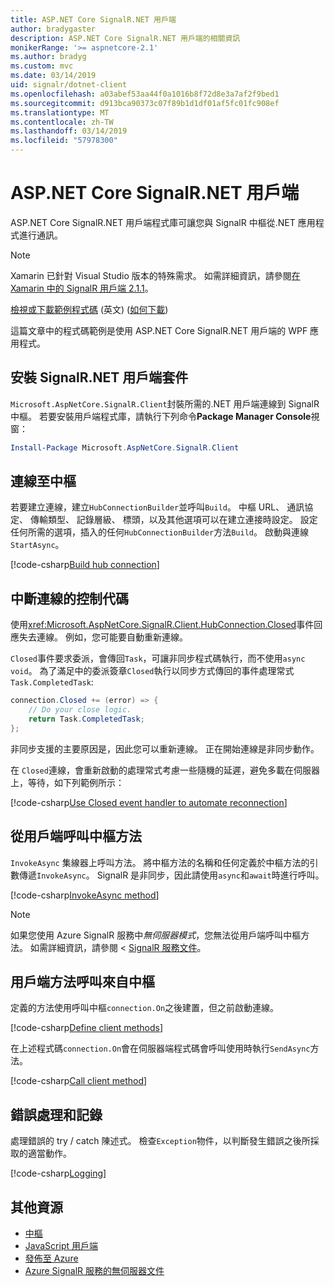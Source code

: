 ```yaml
---
title: ASP.NET Core SignalR.NET 用戶端
author: bradygaster
description: ASP.NET Core SignalR.NET 用戶端的相關資訊
monikerRange: '>= aspnetcore-2.1'
ms.author: bradyg
ms.custom: mvc
ms.date: 03/14/2019
uid: signalr/dotnet-client
ms.openlocfilehash: a03abef53aa44f0a1016b8f72d8e3a7af2f9bed1
ms.sourcegitcommit: d913bca90373c07f89b1d1df01af5fc01fc908ef
ms.translationtype: MT
ms.contentlocale: zh-TW
ms.lasthandoff: 03/14/2019
ms.locfileid: "57978300"
---
```

# <a name="aspnet-core-signalr-net-client"></a>ASP.NET Core SignalR.NET 用戶端

ASP.NET Core SignalR.NET 用戶端程式庫可讓您與 SignalR 中樞從.NET 應用程式進行通訊。

> [!NOTE]
> Xamarin 已針對 Visual Studio 版本的特殊需求。 如需詳細資訊，請參閱[在 Xamarin 中的 SignalR 用戶端 2.1.1](https://github.com/aspnet/Announcements/issues/305)。

[檢視或下載範例程式碼](https://github.com/aspnet/Docs/tree/master/aspnetcore/signalr/dotnet-client/sample) \(英文\) ([如何下載](xref:index#how-to-download-a-sample))

這篇文章中的程式碼範例是使用 ASP.NET Core SignalR.NET 用戶端的 WPF 應用程式。

## <a name="install-the-signalr-net-client-package"></a>安裝 SignalR.NET 用戶端套件

`Microsoft.AspNetCore.SignalR.Client`封裝所需的.NET 用戶端連線到 SignalR 中樞。 若要安裝用戶端程式庫，請執行下列命令**Package Manager Console**視窗：

```powershell
Install-Package Microsoft.AspNetCore.SignalR.Client
```

## <a name="connect-to-a-hub"></a>連線至中樞

若要建立連線，建立`HubConnectionBuilder`並呼叫`Build`。 中樞 URL、 通訊協定、 傳輸類型、 記錄層級、 標頭，以及其他選項可以在建立連接時設定。 設定任何所需的選項，插入的任何`HubConnectionBuilder`方法`Build`。 啟動與連線`StartAsync`。

[!code-csharp[Build hub connection](dotnet-client/sample/signalrchatclient/MainWindow.xaml.cs?name=snippet_MainWindowClass&highlight=15-17,39)]

## <a name="handle-lost-connection"></a>中斷連線的控制代碼

使用<xref:Microsoft.AspNetCore.SignalR.Client.HubConnection.Closed>事件回應失去連線。 例如，您可能要自動重新連線。

`Closed`事件要求委派，會傳回`Task`，可讓非同步程式碼執行，而不使用`async void`。 為了滿足中的委派簽章`Closed`執行以同步方式傳回的事件處理常式`Task.CompletedTask`:

```csharp
connection.Closed += (error) => {
    // Do your close logic.
    return Task.CompletedTask;
};
```

非同步支援的主要原因是，因此您可以重新連線。 正在開始連線是非同步動作。

在 `Closed`連線，會重新啟動的處理常式考慮一些隨機的延遲，避免多載在伺服器上，等待，如下列範例所示：

[!code-csharp[Use Closed event handler to automate reconnection](dotnet-client/sample/signalrchatclient/MainWindow.xaml.cs?name=snippet_ClosedRestart)]

## <a name="call-hub-methods-from-client"></a>從用戶端呼叫中樞方法

`InvokeAsync` 集線器上呼叫方法。 將中樞方法的名稱和任何定義於中樞方法的引數傳遞`InvokeAsync`。 SignalR 是非同步，因此請使用`async`和`await`時進行呼叫。

[!code-csharp[InvokeAsync method](dotnet-client/sample/signalrchatclient/MainWindow.xaml.cs?name=snippet_InvokeAsync)]

> [!NOTE]
> 如果您使用 Azure SignalR 服務中*無伺服器模式*，您無法從用戶端呼叫中樞方法。 如需詳細資訊，請參閱 < [SignalR 服務文件](/azure/azure-signalr/signalr-concept-serverless-development-config)。

## <a name="call-client-methods-from-hub"></a>用戶端方法呼叫來自中樞

定義的方法使用呼叫中樞`connection.On`之後建置，但之前啟動連線。

[!code-csharp[Define client methods](dotnet-client/sample/signalrchatclient/MainWindow.xaml.cs?name=snippet_ConnectionOn)]

在上述程式碼`connection.On`會在伺服器端程式碼會呼叫使用時執行`SendAsync`方法。

[!code-csharp[Call client method](dotnet-client/sample/signalrchat/hubs/chathub.cs?name=snippet_SendMessage)]

## <a name="error-handling-and-logging"></a>錯誤處理和記錄

處理錯誤的 try / catch 陳述式。 檢查`Exception`物件，以判斷發生錯誤之後所採取的適當動作。

[!code-csharp[Logging](dotnet-client/sample/signalrchatclient/MainWindow.xaml.cs?name=snippet_ErrorHandling)]

## <a name="additional-resources"></a>其他資源

* [中樞](xref:signalr/hubs)
* [JavaScript 用戶端](xref:signalr/javascript-client)
* [發佈至 Azure](xref:signalr/publish-to-azure-web-app)
* [Azure SignalR 服務的無伺服器文件](/azure/azure-signalr/signalr-concept-serverless-development-config)
